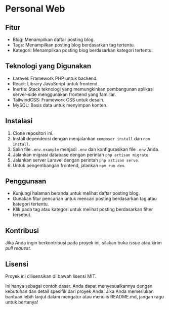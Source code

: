 # Personal Web

## Fitur

-   Blog: Menampilkan daftar posting blog.
-   Tags: Menampilkan posting blog berdasarkan tag tertentu.
-   Kategori: Menampilkan posting blog berdasarkan kategori tertentu.

## Teknologi yang Digunakan

-   Laravel: Framework PHP untuk backend.
-   React: Library JavaScript untuk frontend.
-   Inertia: Stack teknologi yang memungkinkan pembangunan aplikasi server-side menggunakan frontend yang familiar.
-   TailwindCSS: Framework CSS untuk desain.
-   MySQL: Basis data untuk menyimpan konten.

## Instalasi

1.  Clone repositori ini.
2.  Install dependensi dengan menjalankan `composer install` dan `npm install`.
3.  Salin file `.env.example` menjadi `.env` dan konfigurasikan file `.env` Anda.
4.  Jalankan migrasi database dengan perintah `php artisan migrate`.
5.  Jalankan server Laravel dengan perintah `php artisan serve`.
6.  Untuk pengembangan frontend, jalankan `npm run dev`.

## Penggunaan

-   Kunjungi halaman beranda untuk melihat daftar posting blog.
-   Gunakan fitur pencarian untuk mencari posting berdasarkan tag atau kategori tertentu.
-   Klik pada tag atau kategori untuk melihat posting berdasarkan filter tersebut.

## Kontribusi

Jika Anda ingin berkontribusi pada proyek ini, silakan buka _issue_ atau kirim _pull request_.

## Lisensi

Proyek ini dilisensikan di bawah lisensi MIT.

Ini hanya sebagai contoh dasar. Anda dapat menyesuaikannya dengan kebutuhan dan detail spesifik dari proyek Anda. Jika Anda memerlukan bantuan lebih lanjut dalam mengatur atau menulis README.md, jangan ragu untuk bertanya!
